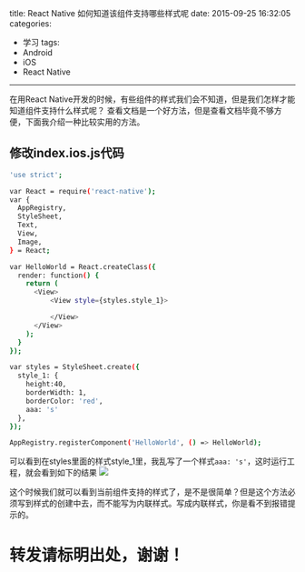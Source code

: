 title: React Native 如何知道该组件支持哪些样式呢
date: 2015-09-25 16:32:05
categories:
- 学习
tags:
- Android
- iOS
- React Native
---
在用React Native开发的时候，有些组件的样式我们会不知道，但是我们怎样才能知道组件支持什么样式呢？
查看文档是一个好方法，但是查看文档毕竟不够方便，下面我介绍一种比较实用的方法。

## 修改index.ios.js代码

~~~bash
'use strict';

var React = require('react-native');
var {
  AppRegistry,
  StyleSheet,
  Text,
  View,
  Image,
} = React;

var HelloWorld = React.createClass({
  render: function() {
    return (
      <View>
          <View style={styles.style_1}>

          </View>
      </View>
    );
  }
});

var styles = StyleSheet.create({
  style_1: {
    height:40,
    borderWidth: 1,
    borderColor: 'red',
    aaa: 's'
  },
});

AppRegistry.registerComponent('HelloWorld', () => HelloWorld);

~~~
<!--more-->

可以看到在styles里面的样式style_1里，我乱写了一个样式```aaa: 's'```，这时运行工程，就会看到如下的结果
![](http://120.24.60.216:4000/img/20150925162728.png)

这个时候我们就可以看到当前组件支持的样式了，是不是很简单？但是这个方法必须写到样式的创建中去，而不能写为内联样式。写成内联样式，你是看不到报错提示的。




# 转发请标明出处，谢谢！